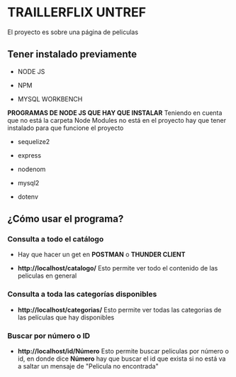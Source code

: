 # TRAILLERFLIX UNTREF

El proyecto es sobre una página de peliculas 

## Tener instalado previamente 

* NODE JS

* NPM
  
* MYSQL WORKBENCH

**PROGRAMAS DE NODE JS QUE HAY QUE INSTALAR**
Teniendo en cuenta que no está la carpeta Node Modules no está en el proyecto hay que tener instalado para que funcione el proyecto

* sequelize2

* express

* nodenom

* mysql2

* dotenv

## ¿Cómo usar el programa? 
### Consulta a todo el catálogo

* Hay que hacer un get en **POSTMAN** o **THUNDER CLIENT**
  
* **http://localhost/catalogo/**
Esto permite ver todo el contenido de las peliculas en general

### Consulta a toda las categorías disponibles

* **http://localhost/categorias/**
Esto permite ver todas las categorias de las películas que hay disponibles

### Buscar por número o ID

* **http://localhost/id/Número**
Esto permite buscar peliculas por número o id, en donde dice **Número** hay que buscar el id que exista si no está va a saltar un mensaje de "Pelicula no encontrada"
